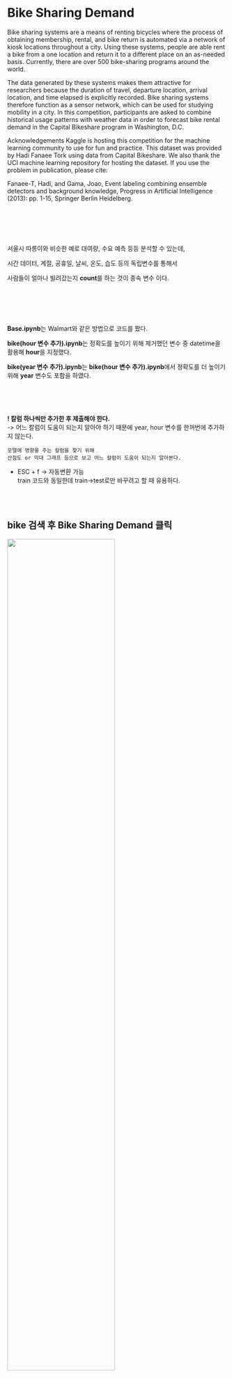 # Bike Sharing Demand      

Bike sharing systems are a means of renting bicycles where the process of obtaining membership, rental, and bike return is automated via a network of kiosk locations throughout a city. Using these systems, people are able rent a bike from a one location and return it to a different place on an as-needed basis. Currently, there are over 500 bike-sharing programs around the world.

The data generated by these systems makes them attractive for researchers because the duration of travel, departure location, arrival location, and time elapsed is explicitly recorded. Bike sharing systems therefore function as a sensor network, which can be used for studying mobility in a city. In this competition, participants are asked to combine historical usage patterns with weather data in order to forecast bike rental demand in the Capital Bikeshare program in Washington, D.C.


Acknowledgements
Kaggle is hosting this competition for the machine learning community to use for fun and practice. This dataset was provided by Hadi Fanaee Tork using data from Capital Bikeshare. We also thank the UCI machine learning repository for hosting the dataset. If you use the problem in publication, please cite:

Fanaee-T, Hadi, and Gama, Joao, Event labeling combining ensemble detectors and background knowledge, Progress in Artificial Intelligence (2013): pp. 1-15, Springer Berlin Heidelberg.

<br>
<br>
<br>
<br>      

서울시 따릉이와 비슷한 예로 대여량, 수요 예측 등등 분석할 수 있는데,    

시간 데이터, 계절, 공휴일, 날씨, 온도, 습도 등의 독립변수를 통해서          

사람들이 얼마나 빌려갔는지 **count**를 하는 것이 종속 변수 이다.            

<br>
<br>
<br>
<br>   
      
 **Base.ipynb**는 Walmart와 같은 방법으로 코드를 짰다.               
 
 **bike(hour 변수 추가).ipynb**는 정확도를 높이기 위해 제거했던 변수 중 datetime을 활용해 **hour**을 지정했다.             

 **bike(year 변수 추가).ipynb**는 **bike(hour 변수 추가).ipynb**에서 정확도를 더 높이기 위해 **year** 변수도 포함을 하였다.            

<br>
<br>
<br>       

 **! 칼럼 하나씩만 추가한 후 제출해야 한다.**            
 -> 어느 칼럼이 도움이 되는지 알아야 하기 때문에 year, hour 변수를 한꺼번에 추가하지 않는다.   
 
 ```
 모델에 영향을 주는 칼럼을 찾기 위해
 산점도 or 막대 그래프 등으로 보고 어느 칼럼이 도움이 되는지 알아본다. 
 ```
 
 * ESC + f -> 자동변환 가능             
 train 코드와 동일한데 train->test로만 바꾸려고 할 때 유용하다.             

<br>
<br>

## bike 검색 후 Bike Sharing Demand 클릭           

<img src = https://user-images.githubusercontent.com/74857364/103767630-50f33580-5064-11eb-8ced-894637d533c8.png width="70%">

---

![image](https://user-images.githubusercontent.com/74857364/103769002-e0014d00-5066-11eb-9b43-15f4eaaa52ec.png)  

<br>
<br>
<br>

### train
![image](https://user-images.githubusercontent.com/74857364/103769053-f5767700-5066-11eb-8043-472b4b5a8d9f.png)      

<br>
<br>
<br>

### test
![image](https://user-images.githubusercontent.com/74857364/103770258-0cb66400-5069-11eb-930f-9347c3cc1607.png)

<br>
<br>
<br>
<br>
<br>
<br>

## Datetime을 날짜 데이터 형식으로 바꿔준다.
* 숫자가 아니면 object로 나오게 된다. (train.dtypes 실행 - > object로 나온다.)

<br>
<br>

### datetime의 year 설정
```python
train['datetime'] = pd.to_datetime(train['datetime'])
#train.dtypes # 타입 알아보기
train['year'] = train['datetime'].dt.year # year 설정
train
```
![image](https://user-images.githubusercontent.com/74857364/103771083-6ff4c600-506a-11eb-81fd-23bbfef4b862.png)

<br>
<br>

### datetime의 year 설정
```python
test['datetime'] = pd.to_datetime(test['datetime'])
#test.dtypes
test['year'] = test['datetime'].dt.year # year 설정
test
```
![image](https://user-images.githubusercontent.com/74857364/103771108-7be08800-506a-11eb-9b33-a7c6a33299b9.png)   

<br> 
<br>
<br>

### boxplot
```python
import seaborn as sn
import matplotlib.pyplot as plt
plt.figure(figsize=(16, 12)) # 크기 설정
sn.boxplot(train['year'], train['count'])
```

<img src = https://user-images.githubusercontent.com/74857364/103771261-ba764280-506a-11eb-9b8d-452dc0632296.png width="60%">

```
연도에 따라서 시간이 지남으로 인해 더 빌리는지(인프라 등등) 아니면 
오히려 별거 없다라고 생각해서 안빌리는지 볼 수 있다.

그림을 보면     
2012년에 사람들이 더 많이 빌려갔다라는 것을 알 수 있다.
-> 연도 칼럼이 도움이 된다.
```    

<br>
<br>
<br>
<br>
<br>   
<br>     

### datetime의 hour 
```python
train['datetime'] = pd.to_datetime(train['datetime'])
#train.dtypes
train['hour'] = train['datetime'].dt.hour # hour 설정
train
```
![image](https://user-images.githubusercontent.com/74857364/103771308-d548b700-506a-11eb-9edf-c3e24abb83f6.png)

<br>
<br>

### datetime의 hour
```python
test['datetime'] = pd.to_datetime(test['datetime'])
#test.dtypes
test['hour'] = test['datetime'].dt.hour # hour 설정
test
```
![image](https://user-images.githubusercontent.com/74857364/103774079-602bb080-506f-11eb-9afe-d30d1b247946.png)     

<br>
<br>

### boxplot
```python
import seaborn as sn
import matplotlib.pyplot as plt
plt.figure(figsize=(16, 12)) # 크기 설정
sn.boxplot(train['hour'], train['count'])
```

<img src = https://user-images.githubusercontent.com/74857364/103771464-22c52400-506b-11eb-9095-d8e241c4a2f3.png width="70%">

```
맨 위의 선은 최댓값, 작은선은 최솟값이며 
가운데 박스는 전체 데이터의 50% -> 상위 25% ~ 하위 25%
가운데 선은 중앙값이다.

그림을 보면 8시에 상위 25%는 600대 정도로 알 수 있다.
```   

<br>
<br>
<br>
<br>
<br>
<br>

## 변수 제거
#### * test와 train의 변수 개수가 같아야 한다.
<br>

### train 변수 제거
```python
train2 = train.drop(columns = ['casual','registered','count', 'datetime'])
train2
```
![image](https://user-images.githubusercontent.com/74857364/103771707-99622180-506b-11eb-94b7-6976ca9dd06e.png)

<br>
<br>

### test 변수 제거
```python
test2 = test.drop(columns = ['datetime'])
test2
```
![image](https://user-images.githubusercontent.com/74857364/103771740-ad0d8800-506b-11eb-9ba8-f7504daf49cf.png)

<br>
<br>
<br>
<br>

### Why RandomForest?                        
1. 모델의 점수가 어느정도 잘 나온다.               
2. 칼럼들의 느낌이 숫자적인 것 보다는 카테고리적임 -> 범주형             

***random_state***를 안하면 돌릴 때 마다 값이 달라지므로 그 칼럼이 도움이 되는지 모르게 된다.                 
따라서 대조군을 명확히 설정하기 위해 ***random_state=42***로 설정하였다.                 

<br>

```python
from sklearn.ensemble import RandomForestRegressor
rf = RandomForestRegressor(n_jobs = -1, random_state=42)
rf.fit(train2, train['count'])
```

<br>       
<br>
<br>
<br>     

### 결과를 예측해서 값을 result에 담아준다.
```python
result = rf.predict(test2)
result
```
![image](https://user-images.githubusercontent.com/74857364/103771793-c1ea1b80-506b-11eb-8277-8464b3b4b310.png)

<br>
<br>
<br>
<br>       

```python
sub = pd.read_csv('/kaggle/input/bike-sharing-demand/sampleSubmission.csv')
sub
```
![image](https://user-images.githubusercontent.com/74857364/103771844-daf2cc80-506b-11eb-91e2-0e9ea4a575eb.png)    

<br>
<br>
<br>        
<br> 

```python
sub['count']=result
sub
```
![image](https://user-images.githubusercontent.com/74857364/103771869-e514cb00-506b-11eb-9868-0e95cdd63f2f.png)

<br>
<br> 
<br>
<br>

### csv 파일로 저장 (index=0 필수!)
```python
sub.to_csv('sub.csv', index=0)
```
